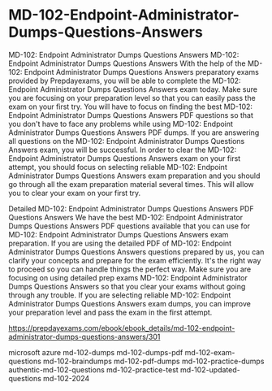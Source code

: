 # MD-102-Endpoint-Administrator-Dumps-Questions-Answers
MD-102: Endpoint Administrator Dumps Questions Answers
MD-102: Endpoint Administrator Dumps Questions Answers
With the help of the MD-102: Endpoint Administrator Dumps Questions Answers preparatory exams provided by Prepdayexams, you will be able to complete the MD-102: Endpoint Administrator Dumps Questions Answers exam today. Make sure you are focusing on your preparation level so that you can easily pass the exam on your first try. You will have to focus on finding the best MD-102: Endpoint Administrator Dumps Questions Answers PDF questions so that you don't have to face any problems while using MD-102: Endpoint Administrator Dumps Questions Answers PDF dumps. If you are answering all questions on the MD-102: Endpoint Administrator Dumps Questions Answers exam, you will be successful. In order to clear the MD-102: Endpoint Administrator Dumps Questions Answers exam on your first attempt, you should focus on selecting reliable MD-102: Endpoint Administrator Dumps Questions Answers exam preparation and you should go through all the exam preparation material several times. This will allow you to clear your exam on your first try.

Detailed MD-102: Endpoint Administrator Dumps Questions Answers PDF Questions Answers
We have the best MD-102: Endpoint Administrator Dumps Questions Answers PDF questions available that you can use for MD-102: Endpoint Administrator Dumps Questions Answers exam preparation. If you are using the detailed PDF of MD-102: Endpoint Administrator Dumps Questions Answers questions prepared by us, you can clarify your concepts and prepare for the exam efficiently. It's the right way to proceed so you can handle things the perfect way. Make sure you are focusing on using detailed prep exams MD-102: Endpoint Administrator Dumps Questions Answers so that you clear your exams without going through any trouble. If you are selecting reliable MD-102: Endpoint Administrator Dumps Questions Answers exam dumps, you can improve your preparation level and pass the exam in the first attempt.

https://prepdayexams.com/ebook/ebook_details/md-102-endpoint-administrator-dumps-questions-answers/301



microsoft
azure
md-102-dumps
md-102-dumps-pdf
md-102-exam-questions
md-102-braindumps
md-102-pdf-dumps
md-102-practice-dumps
authentic-md-102-questions
md-102-practice-test
md-102-updated-questions
md-102-2024
